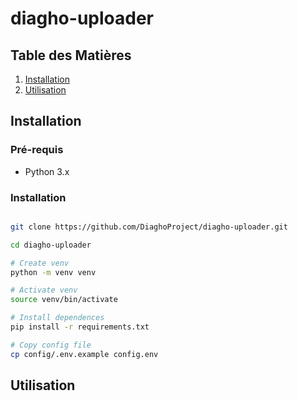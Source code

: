 # diagho-uploader


## Table des Matières

1. [Installation](#installation)
2. [Utilisation](#utilisation)

## Installation

### Pré-requis

- Python 3.x

### Installation

```bash

git clone https://github.com/DiaghoProject/diagho-uploader.git

cd diagho-uploader

# Create venv
python -m venv venv

# Activate venv
source venv/bin/activate

# Install dependences
pip install -r requirements.txt

# Copy config file
cp config/.env.example config.env

```


## Utilisation

